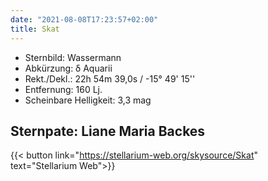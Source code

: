 ```yaml
---
date: "2021-08-08T17:23:57+02:00"
title: Skat
---
```


- Sternbild: Wassermann
- Abkürzung: δ Aquarii
- Rekt./Dekl.: 22h 54m 39,0s / -15° 49' 15''
- Entfernung: 160 Lj.
- Scheinbare Helligkeit: 3,3 mag

## Sternpate: Liane Maria Backes

{{< button link="https://stellarium-web.org/skysource/Skat" text="Stellarium Web">}}